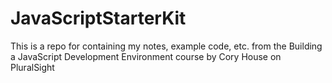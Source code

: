 # JavaScriptStarterKit
This is a repo for containing my notes, example code, etc. from the Building a JavaScript Development Environment course by Cory House on PluralSight
